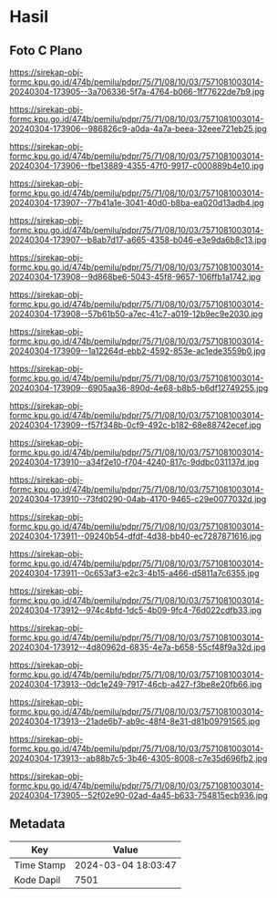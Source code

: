 # Hasil

## Foto C Plano

https://sirekap-obj-formc.kpu.go.id/474b/pemilu/pdpr/75/71/08/10/03/7571081003014-20240304-173905--3a706336-5f7a-4764-b066-1f77622de7b9.jpg

https://sirekap-obj-formc.kpu.go.id/474b/pemilu/pdpr/75/71/08/10/03/7571081003014-20240304-173906--986826c9-a0da-4a7a-beea-32eee721eb25.jpg

https://sirekap-obj-formc.kpu.go.id/474b/pemilu/pdpr/75/71/08/10/03/7571081003014-20240304-173906--fbe13889-4355-47f0-9917-c000889b4e10.jpg

https://sirekap-obj-formc.kpu.go.id/474b/pemilu/pdpr/75/71/08/10/03/7571081003014-20240304-173907--77b41a1e-3041-40d0-b8ba-ea020d13adb4.jpg

https://sirekap-obj-formc.kpu.go.id/474b/pemilu/pdpr/75/71/08/10/03/7571081003014-20240304-173907--b8ab7d17-a665-4358-b046-e3e9da6b8c13.jpg

https://sirekap-obj-formc.kpu.go.id/474b/pemilu/pdpr/75/71/08/10/03/7571081003014-20240304-173908--9d868be6-5043-45f8-9657-106ffb1a1742.jpg

https://sirekap-obj-formc.kpu.go.id/474b/pemilu/pdpr/75/71/08/10/03/7571081003014-20240304-173908--57b61b50-a7ec-41c7-a019-12b9ec9e2030.jpg

https://sirekap-obj-formc.kpu.go.id/474b/pemilu/pdpr/75/71/08/10/03/7571081003014-20240304-173909--1a12264d-ebb2-4592-853e-ac1ede3559b0.jpg

https://sirekap-obj-formc.kpu.go.id/474b/pemilu/pdpr/75/71/08/10/03/7571081003014-20240304-173909--6905aa36-890d-4e68-b8b5-b6df12749255.jpg

https://sirekap-obj-formc.kpu.go.id/474b/pemilu/pdpr/75/71/08/10/03/7571081003014-20240304-173909--f57f348b-0cf9-492c-b182-68e88742ecef.jpg

https://sirekap-obj-formc.kpu.go.id/474b/pemilu/pdpr/75/71/08/10/03/7571081003014-20240304-173910--a34f2e10-f704-4240-817c-9ddbc031137d.jpg

https://sirekap-obj-formc.kpu.go.id/474b/pemilu/pdpr/75/71/08/10/03/7571081003014-20240304-173910--73fd0290-04ab-4170-9465-c29e0077032d.jpg

https://sirekap-obj-formc.kpu.go.id/474b/pemilu/pdpr/75/71/08/10/03/7571081003014-20240304-173911--09240b54-dfdf-4d38-bb40-ec7287871616.jpg

https://sirekap-obj-formc.kpu.go.id/474b/pemilu/pdpr/75/71/08/10/03/7571081003014-20240304-173911--0c653af3-e2c3-4b15-a466-d5811a7c6355.jpg

https://sirekap-obj-formc.kpu.go.id/474b/pemilu/pdpr/75/71/08/10/03/7571081003014-20240304-173912--974c4bfd-1dc5-4b09-9fc4-76d022cdfb33.jpg

https://sirekap-obj-formc.kpu.go.id/474b/pemilu/pdpr/75/71/08/10/03/7571081003014-20240304-173912--4d80962d-6835-4e7a-b658-55cf48f9a32d.jpg

https://sirekap-obj-formc.kpu.go.id/474b/pemilu/pdpr/75/71/08/10/03/7571081003014-20240304-173913--0dc1e249-7917-46cb-a427-f3be8e20fb66.jpg

https://sirekap-obj-formc.kpu.go.id/474b/pemilu/pdpr/75/71/08/10/03/7571081003014-20240304-173913--21ade6b7-ab9c-48f4-8e31-d81b09791565.jpg

https://sirekap-obj-formc.kpu.go.id/474b/pemilu/pdpr/75/71/08/10/03/7571081003014-20240304-173913--ab88b7c5-3b46-4305-8008-c7e35d696fb2.jpg

https://sirekap-obj-formc.kpu.go.id/474b/pemilu/pdpr/75/71/08/10/03/7571081003014-20240304-173905--52f02e90-02ad-4a45-b633-754815ecb936.jpg


## Metadata

| Key        | Value               |
| ---------- | ------------------- |
| Time Stamp | 2024-03-04 18:03:47 |
| Kode Dapil | 7501                |



